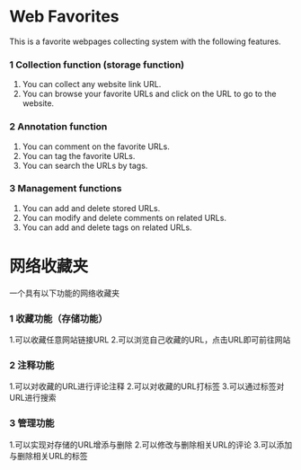 # Web Favorites

This is a favorite webpages collecting system with the following features.

### 1 Collection function (storage function)
1. You can collect any website link URL.
2. You can browse your favorite URLs and click on the URL to go to the website.

### 2 Annotation function
1. You can comment on the favorite URLs.
2. You can tag the favorite URLs.
3. You can search the URLs by tags.

### 3 Management functions
1. You can add and delete stored URLs.
2. You can modify and delete comments on related URLs.
3. You can add and delete tags on related URLs.

# 网络收藏夹
一个具有以下功能的网络收藏夹
### 1	收藏功能（存储功能）
1.可以收藏任意网站链接URL
2.可以浏览自己收藏的URL，点击URL即可前往网站
### 2	注释功能
1.可以对收藏的URL进行评论注释
2.可以对收藏的URL打标签
3.可以通过标签对URL进行搜索
### 3	管理功能
1.可以实现对存储的URL增添与删除
2.可以修改与删除相关URL的评论
3.可以添加与删除相关URL的标签
